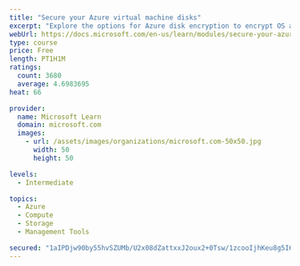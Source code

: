 ```yaml
---
title: "Secure your Azure virtual machine disks"
excerpt: "Explore the options for Azure disk encryption to encrypt OS and data disks on existing and new virtual machines."
webUrl: https://docs.microsoft.com/en-us/learn/modules/secure-your-azure-virtual-machine-disks/
type: course
price: Free
length: PT1H1M
ratings:
  count: 3680
  average: 4.6983695
heat: 66

provider:
  name: Microsoft Learn
  domain: microsoft.com
  images:
    - url: /assets/images/organizations/microsoft.com-50x50.jpg
      width: 50
      height: 50

levels:
  - Intermediate

topics:
  - Azure
  - Compute
  - Storage
  - Management Tools

secured: "1aIPDjw90by55hvSZUMb/U2x08dZattxxJ2oux2+0Tsw/1zcooIjhKeu8g5I639QifMyI9UJyopKoaclxoUcGQY5i7HijuRYyPCye+M6h2td2Wf6ivpBbGfnZDmYnRoqciEsW4M5/KleOQ10qqeY8pXUd7frcbTNPn4ORwdk2zRbV42qFFCT83lQOfAz5w8Mv9a1ZYbFN4erinCGTaMfj8Zc7pKK4S3KAhJ+EjqUP9HhSu9KZAazkhzSZgt4gwrTZmQPyNnR93gY9be4TVVUPjXRW/aXFri9nhHWEFxWs3QunDDuoL14FnSNc1GxnzBmvXAOwS/Mxdcst5A45rQeyk1ATmgKnFJsuvrVZYRztnh4vKzzbUwV69U9JXAghdB1tXS5g0NyFYfQbGWKJNM188JenP2ZUrmvPCfd3J8HNxE=;ScilvMkz2pcpMNFTs5CP+g=="
---
```


